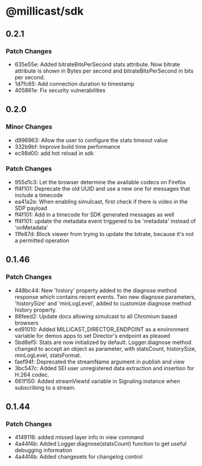# @millicast/sdk

## 0.2.1

### Patch Changes

- 635e55e: Added bitrateBitsPerSecond stats attribute. Now bitrate attribute is shown in Bytes per second and bitrateBitsPerSecond in bits per second.
- 1d7fc65: Add connection duration to timestamp
- 405861e: Fix security vulnerabilities

## 0.2.0

### Minor Changes

- d996963: Allow the user to configure the stats timeout value
- 332b9bf: Improve build time performance
- ec98d00: add hot reload in sdk

### Patch Changes

- 955d1c3: Let the browser determine the available codecs on Firefox
- ff4f101: Deprecate the old UUID and use a new one for messages that include a timecode
- ea41a2e: When enabling simulcast, first check if there is video in the SDP payload
- ff4f101: Add in a timecode for SDK generated messages as well
- ff4f101: update the metadata event triggered to be \'metadata\' instead of \'onMetadata\'
- 11fe87d: Block viewer from trying to update the bitrate, because it\'s not a permitted operation

## 0.1.46

### Patch Changes

- 448bc44: New 'history' property added to the diagnose method response which contains recent events. Two new diagnose parameters, 'historySize' and 'minLogLevel', added to customize diagnose method history property.
- 86feed2: Update docs allowing simulcast to all Chromium based browsers
- ed91010: Added MILLICAST_DIRECTOR_ENDPOINT as a environment variable for demos apps to set Director's endpoint as pleased
- 5bd8ef5: Stats are now initialized by default. Logger.diagnose method changed to accept an object as parameter, with statsCount, historySize, minLogLevel, statsFormat.
- faef94f: Deprecated the streamName argument in publish and view
- 3bc547c: Added SEI user unregistered data extraction and insertion for H.264 codec.
- 661f150: Added streamViewId variable in Signaling instance when subscribing to a stream.

## 0.1.44

### Patch Changes

- 4149116: added missed layer info in view command
- 4a44f4b: Added Logger.diagnose(statsCount) function to get useful debugging information
- 4a44f4b: Added changesets for changelog control
